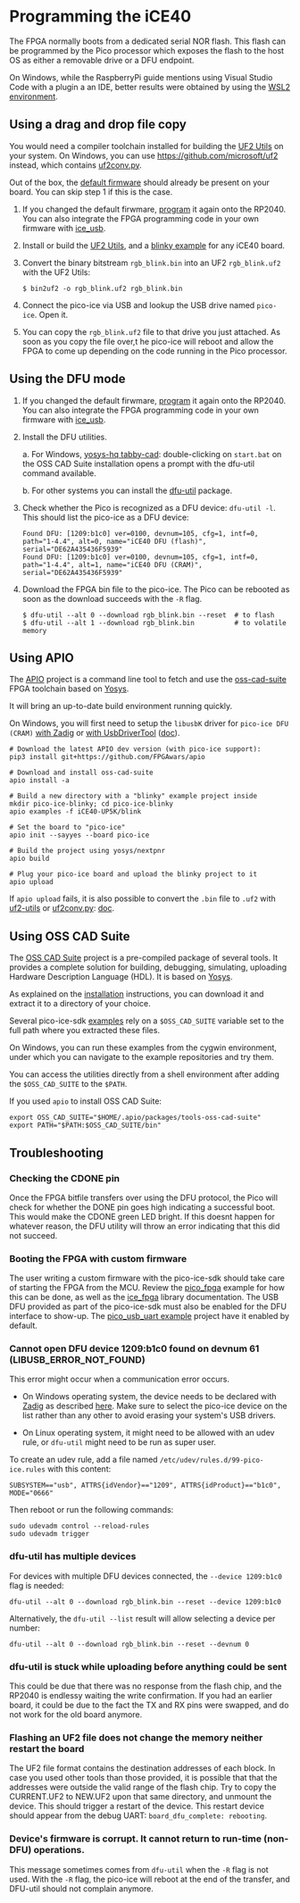# Programming the iCE40

The FPGA normally boots from a dedicated serial NOR flash.
This flash can be programmed by the Pico processor which exposes the flash to the host OS as either a removable drive or a DFU endpoint.

On Windows, while the RaspberryPi guide mentions using Visual Studio Code with a plugin a an IDE, better results were obtained by using the [WSL2 environment](https://learn.microsoft.com/en-us/windows/wsl/install).


## Using a drag and drop file copy

You would need a compiler toolchain installed for building the [UF2 Utils](https://github.com/tinyvision-ai-inc/uf2-utils) on your system.
On Windows, you can use <https://github.com/microsoft/uf2> instead,
which contains [uf2conv.py](https://github.com/microsoft/uf2/blob/master/utils/uf2conv.md).

Out of the box, the [default firmware](https://github.com/tinyvision-ai-inc/pico-ice/releases/) should already be present on your board.
You can skip step 1 if this is the case.

1.  If you changed the default firwmare, [program](md_programming__the__mcu.html) it again onto the RP2040.
    You can also integrate the FPGA programming code in your own firmware with [ice_usb](group__ice__usb.html).

2.  Install or build the [UF2 Utils](https://github.com/tinyvision-ai-inc/uf2-utils),
    and a [blinky example](https://github.com/tinyvision-ai-inc/UPduino-v3.0/blob/master/RTL/blink_led/rgb_blink.bin) for any iCE40 board.

3.  Convert the binary bitstream `rgb_blink.bin` into an UF2 `rgb_blink.uf2` with the UF2 Utils:

        $ bin2uf2 -o rgb_blink.uf2 rgb_blink.bin

4.  Connect the pico-ice via USB and lookup the USB drive named `pico-ice`. Open it.

5.  You can copy the `rgb_blink.uf2` file to that drive you just attached.
    As soon as you copy the file over,t he pico-ice will reboot and allow the FPGA to come up depending on the code running in the Pico processor.


## Using the DFU mode

1.  If you changed the default firwmare, [program](md_programming__the__mcu.html) it again onto the RP2040.
    You can also integrate the FPGA programming code in your own firmware with [ice_usb](group__ice__usb.html).

2.  Install the DFU utilities.

    a.  For Windows, [yosys-hq tabby-cad](https://www.yosyshq.com/tabby-cad-datasheet):
        double-clicking on `start.bat` on the OSS CAD Suite installation opens a prompt with the dfu-util command available.

    b.  For other systems you can install the [dfu-util](https://repology.org/project/dfu-util/versions) package.

3.  Check whether the Pico is recognized as a DFU device: `dfu-util -l`.
    This should list the pico-ice as a DFU device:

        Found DFU: [1209:b1c0] ver=0100, devnum=105, cfg=1, intf=0, path="1-4.4", alt=0, name="iCE40 DFU (flash)", serial="DE62A435436F5939"
        Found DFU: [1209:b1c0] ver=0100, devnum=105, cfg=1, intf=0, path="1-4.4", alt=1, name="iCE40 DFU (CRAM)", serial="DE62A435436F5939"

4.  Download the FPGA bin file to the pico-ice.
    The Pico can be rebooted as soon as the download succeeds with the `-R` flag.

        $ dfu-util --alt 0 --download rgb_blink.bin --reset  # to flash
        $ dfu-util --alt 1 --download rgb_blink.bin          # to volatile memory


## Using APIO

The [APIO](https://github.com/FPGAwars/apio) project is a command line tool to fetch and use
the [oss-cad-suite](https://github.com/YosysHQ/oss-cad-suite-build) FPGA toolchain based
on [Yosys](https://github.com/YosysHQ/).

It will bring an up-to-date build environment running quickly.

On Windows, you will first need to setup the `libusbK` driver for `pico-ice DFU (CRAM)`
[with Zadig](https://zadig.akeo.ie/) or [with UsbDriverTool](https://visualgdb.com/UsbDriverTool/)
([doc](https://github.com/FPGAwars/apio/wiki/Quick-start)).

    # Download the latest APIO dev version (with pico-ice support):
    pip3 install git+https://github.com/FPGAwars/apio

    # Download and install oss-cad-suite
    apio install -a
    
    # Build a new directory with a "blinky" example project inside
    mkdir pico-ice-blinky; cd pico-ice-blinky
    apio examples -f iCE40-UP5K/blink

    # Set the board to "pico-ice"
    apio init --sayyes --board pico-ice

    # Build the project using yosys/nextpnr
    apio build

    # Plug your pico-ice board and upload the blinky project to it
    apio upload

If `apio upload` fails, it is also possible to convert the `.bin` file to `.uf2`
with [uf2-utils](https://github.com/tinyvision-ai-inc/uf2-utils/)
or [uf2conv.py](https://github.com/microsoft/uf2/blob/master/utils/uf2conv.md):
[doc](md_programming__the__fpga.html#autotoc_md28).


## Using OSS CAD Suite

The [OSS CAD Suite](https://github.com/YosysHQ/oss-cad-suite-build) project is a pre-compiled package of several tools.
It provides a complete solution for building, debugging, simulating, uploading Hardware Description Language (HDL).
It is based on [Yosys](https://github.com/YosysHQ/).

As explained on the [installation](https://github.com/YosysHQ/oss-cad-suite-build#installation) instructions,
you can download it and extract it to a directory of your choice.

Several pico-ice-sdk [examples](https://github.com/tinyvision-ai-inc/pico-ice-sdk/tree/main/examples) rely on a
`$OSS_CAD_SUITE` variable set to the full path where you extracted these files.

On Windows, you can run these examples from the cygwin environment,
under which you can navigate to the example repositories and try them.

You can access the utilities directly from a shell environment after adding the
`$OSS_CAD_SUITE` to the `$PATH`.

If you used `apio` to install OSS CAD Suite:

    export OSS_CAD_SUITE="$HOME/.apio/packages/tools-oss-cad-suite"
    export PATH="$PATH:$OSS_CAD_SUITE/bin"


## Troubleshooting


### Checking the CDONE pin

Once the FPGA bitfile transfers over using the DFU protocol,
the Pico will check for whether the DONE pin goes high indicating a successful boot.
This would make the CDONE green LED bright.
If this doesnt happen for whatever reason,
the DFU utility will throw an error indicating that this did not succeed.


### Booting the FPGA with custom firmware

The user writing a custom firmware with the pico-ice-sdk should take care of starting the FPGA from the MCU.
Review the [pico_fpga](https://github.com/tinyvision-ai-inc/pico-ice-sdk/tree/main/examples/pico_fpga) example
for how this can be done, as well as the [ice_fpga](group__ice__fpga.html) library documentation.
The USB DFU provided as part of the pico-ice-sdk must also be enabled for the DFU interface to show-up.
The [pico_usb_uart example](https://github.com/tinyvision-ai-inc/pico-ice-sdk/tree/main/examples/pico_usb_uart) project have it enabled by default.


### Cannot open DFU device 1209:b1c0 found on devnum 61 (LIBUSB_ERROR_NOT_FOUND)

This error might occur when a communication error occurs.

- On Windows operating system, the device needs to be declared with [Zadig](https://zadig.akeo.ie/) as described [here](https://github.com/pbatard/libwdi/wiki/Zadig#basic-usage).
  Make sure to select the pico-ice device on the list rather than any other to avoid erasing your system's USB drivers.

- On Linux operating system, it might need to be allowed with an udev rule,
  or `dfu-util` might need to be run as super user.

To create an udev rule, add a file named `/etc/udev/rules.d/99-pico-ice.rules` with this content:

    SUBSYSTEM=="usb", ATTRS{idVendor}=="1209", ATTRS{idProduct}=="b1c0", MODE="0666"

Then reboot or run the following commands:

    sudo udevadm control --reload-rules
    sudo udevadm trigger


### dfu-util has multiple devices

For devices with multiple DFU devices connected, the `--device 1209:b1c0` flag is needed:

    dfu-util --alt 0 --download rgb_blink.bin --reset --device 1209:b1c0

Alternatively, the `dfu-util --list` result will allow selecting a device per number:

    dfu-util --alt 0 --download rgb_blink.bin --reset --devnum 0


### dfu-util is stuck while uploading before anything could be sent

This could be due that there was no response from the flash chip, and the RP2040 is endlessy waiting the write confirmation.
If you had an earlier board, it could be due to the fact the TX and RX pins were swapped, and do not work for the old board anymore.


### Flashing an UF2 file does not change the memory neither restart the board

The UF2 file format contains the destination addresses of each block.
In case you used other tools than those provided,
it is possible that that the addresses were outside the valid range of the flash chip.
Try to copy the CURRENT.UF2 to NEW.UF2 upon that same directory, and unmount the device.
This should trigger a restart of the device.
This restart device should appear from the debug UART: `board_dfu_complete: rebooting`.


### Device's firmware is corrupt. It cannot return to run-time (non-DFU) operations.

This message sometimes comes from `dfu-util` when the `-R` flag is not used.
With the `-R` flag, the pico-ice will reboot at the end of the transfer,
and DFU-util should not complain anymore.
